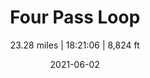 ---
title: "Four Pass Loop"
subtitle: 23.28 miles | 18:21:06 | 8,824 ft
date: 2021-06-02
description: More content on the way!
featured_image: "/images/snowmass-lake.jpeg"
---